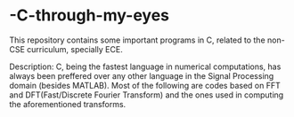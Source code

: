 # -C-through-my-eyes
This repository contains some important programs in C, related to the non-CSE curriculum, specially ECE.

Description:
C, being the fastest language in numerical computations, has always been preffered over any other language in the Signal Processing domain (besides MATLAB). Most of the following are codes based on FFT and DFT(Fast/Discrete Fourier Transform) and the ones used in computing the aforementioned transforms.
